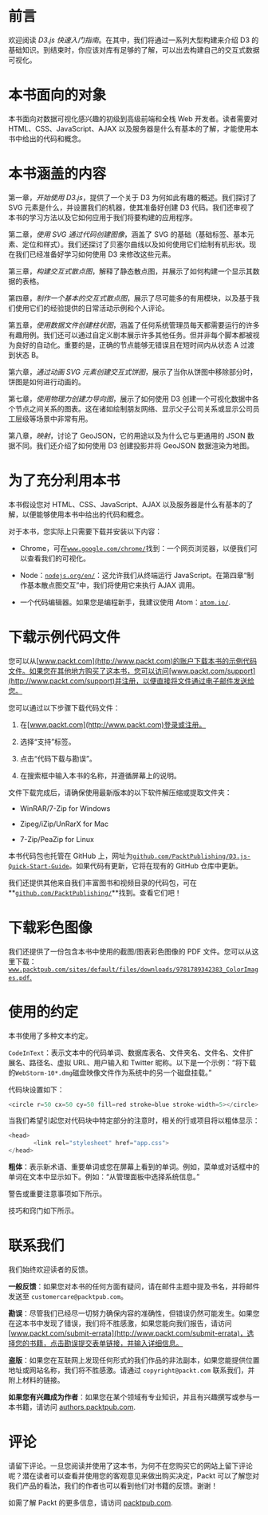 # 前言

欢迎阅读 *D3.js 快速入门指南*。在其中，我们将通过一系列大型构建来介绍 D3 的基础知识。到结束时，你应该对库有足够的了解，可以出去构建自己的交互式数据可视化。

# 本书面向的对象

本书面向对数据可视化感兴趣的初级到高级前端和全栈 Web 开发者。读者需要对 HTML、CSS、JavaScript、AJAX 以及服务器是什么有基本的了解，才能使用本书中给出的代码和概念。

# 本书涵盖的内容

第一章，*开始使用 D3.js*，提供了一个关于 D3 为何如此有趣的概述。我们探讨了 SVG 元素是什么，并设置我们的机器，使其准备好创建 D3 代码。我们还审视了本书的学习方法以及它如何应用于我们将要构建的应用程序。

第二章，*使用 SVG 通过代码创建图像*，涵盖了 SVG 的基础（基础标签、基本元素、定位和样式）。我们还探讨了贝塞尔曲线以及如何使用它们绘制有机形状。现在我们已经准备好学习如何使用 D3 来修改这些元素。

第三章，*构建交互式散点图*，解释了静态散点图，并展示了如何构建一个显示其数据的表格。

第四章，*制作一个基本的交互式散点图*，展示了尽可能多的有用模块，以及基于我们使用它们的经验提供的日常活动示例和个人评论。

第五章，*使用数据文件创建柱状图*，涵盖了任何系统管理员每天都需要运行的许多有趣用例。我们还可以通过自定义剧本展示许多其他任务。但并非每个脚本都被视为良好的自动化。重要的是，正确的节点能够无错误且在短时间内从状态 A 过渡到状态 B。

第六章，*通过动画 SVG 元素创建交互式饼图*，展示了当你从饼图中移除部分时，饼图是如何进行动画的。

第七章，*使用物理力创建力导向图*，展示了如何使用 D3 创建一个可视化数据中各个节点之间关系的图表。这在诸如绘制朋友网络、显示父子公司关系或显示公司员工层级等场景中非常有用。

第八章，*映射*，讨论了 GeoJSON，它的用途以及为什么它与更通用的 JSON 数据不同。我们还介绍了如何使用 D3 创建投影并将 GeoJSON 数据渲染为地图。

# 为了充分利用本书

本书假设您对 HTML、CSS、JavaScript、AJAX 以及服务器是什么有基本的了解，以便能够使用本书中给出的代码和概念。

对于本书，您实际上只需要下载并安装以下内容：

+   Chrome，可在[`www.google.com/chrome/`](https://www.google.com/chrome/)找到：一个网页浏览器，以便我们可以查看我们的可视化。

+   Node：[`nodejs.org/en/`](https://nodejs.org/en/)：这允许我们从终端运行 JavaScript。在第四章“制作基本散点图交互”中，我们将使用它来执行 AJAX 调用。

+   一个代码编辑器。如果您是编程新手，我建议使用 Atom：[`atom.io/`](https://atom.io/).

# 下载示例代码文件

您可以从[www.packt.com](http://www.packt.com)的账户下载本书的示例代码文件。如果您在其他地方购买了这本书，您可以访问[www.packt.com/support](http://www.packt.com/support)并注册，以便直接将文件通过电子邮件发送给您。

您可以通过以下步骤下载代码文件：

1.  在[www.packt.com](http://www.packt.com)登录或注册。

1.  选择“支持”标签。

1.  点击“代码下载与勘误”。

1.  在搜索框中输入本书的名称，并遵循屏幕上的说明。

文件下载完成后，请确保使用最新版本的以下软件解压缩或提取文件夹：

+   WinRAR/7-Zip for Windows

+   Zipeg/iZip/UnRarX for Mac

+   7-Zip/PeaZip for Linux

本书代码包也托管在 GitHub 上，网址为[`github.com/PacktPublishing/D3.js-Quick-Start-Guide`](https://github.com/PacktPublishing/D3.js-Quick-Start-Guide)。如果代码有更新，它将在现有的 GitHub 仓库中更新。

我们还提供其他来自我们丰富图书和视频目录的代码包，可在**[`github.com/PacktPublishing/`](https://github.com/PacktPublishing/)**找到。查看它们吧！

# 下载彩色图像

我们还提供了一份包含本书中使用的截图/图表彩色图像的 PDF 文件。您可以从这里下载：[`www.packtpub.com/sites/default/files/downloads/9781789342383_ColorImages.pdf`](https://www.packtpub.com/sites/default/files/downloads/9781789342383_ColorImages.pdf)[.](https://www.packtpub.com/sites/default/files/downloads/9781789342383_ColorImages.pdf)

# 使用的约定

本书使用了多种文本约定。

`CodeInText`：表示文本中的代码单词、数据库表名、文件夹名、文件名、文件扩展名、路径名、虚拟 URL、用户输入和 Twitter 昵称。以下是一个示例：“将下载的`WebStorm-10*.dmg`磁盘映像文件作为系统中的另一个磁盘挂载。”

代码块设置如下：

```js
<circle r=50 cx=50 cy=50 fill=red stroke=blue stroke-width=5></circle>
```

当我们希望引起您对代码块中特定部分的注意时，相关的行或项目将以粗体显示：

```js
<head>
       <link rel="stylesheet" href="app.css">
</head>
```

**粗体**：表示新术语、重要单词或您在屏幕上看到的单词。例如，菜单或对话框中的单词在文本中显示如下。例如：“从管理面板中选择系统信息。”

警告或重要注意事项如下所示。

技巧和窍门如下所示。

# 联系我们

我们始终欢迎读者的反馈。

**一般反馈**：如果您对本书的任何方面有疑问，请在邮件主题中提及书名，并将邮件发送至 `customercare@packtpub.com`。

**勘误**：尽管我们已经尽一切努力确保内容的准确性，但错误仍然可能发生。如果您在这本书中发现了错误，我们将不胜感激，如果您能向我们报告，请访问 [www.packt.com/submit-errata](http://www.packt.com/submit-errata)，选择您的书籍，点击勘误提交表单链接，并输入详细信息。

**盗版**：如果您在互联网上发现任何形式的我们作品的非法副本，如果您能提供位置地址或网站名称，我们将不胜感激。请通过 `copyright@packt.com` 联系我们，并附上材料的链接。

**如果您有兴趣成为作者**：如果您在某个领域有专业知识，并且有兴趣撰写或参与一本书籍，请访问 [authors.packtpub.com](http://authors.packtpub.com).

# 评论

请留下评论。一旦您阅读并使用了这本书，为何不在您购买它的网站上留下评论呢？潜在读者可以查看并使用您的客观意见来做出购买决定，Packt 可以了解您对我们产品的看法，我们的作者也可以看到他们对书籍的反馈。谢谢！

如需了解 Packt 的更多信息，请访问 [packtpub.com](https://www.packtpub.com/).
